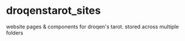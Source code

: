 # droqenstarot_sites
website pages &amp; components for droqen's tarot. stored across multiple folders
